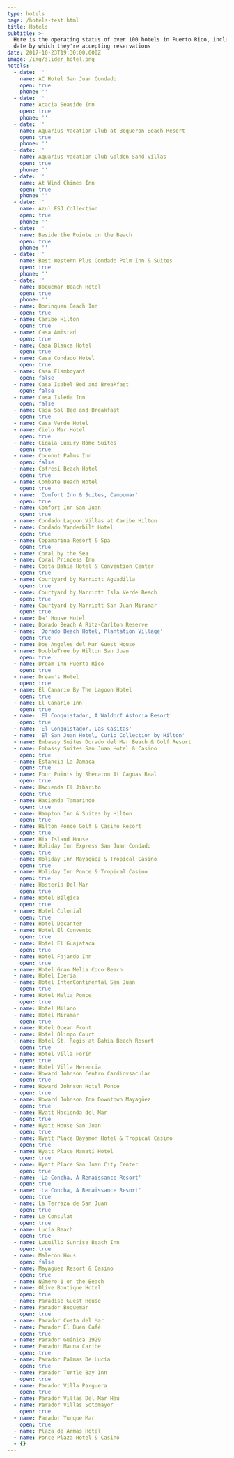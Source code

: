 ```yaml
---
type: hotels
page: /hotels-test.html
title: Hotels
subtitle: >-
  Here is the operating status of over 100 hotels in Puerto Rico, including the
  date by which they're accepting reservations
date: 2017-10-23T19:30:00.000Z
image: /img/slider_hotel.png
hotels:
  - date: ''
    name: AC Hotel San Juan Condado
    open: true
    phone: ''
  - date: ''
    name: Acacia Seaside Inn
    open: true
    phone: ''
  - date: ''
    name: Aquarius Vacation Club at Boqueron Beach Resort
    open: true
    phone: ''
  - date: ''
    name: Aquarius Vacation Club Golden Sand Villas
    open: true
    phone: ''
  - date: ''
    name: At Wind Chimes Inn
    open: true
    phone: ''
  - date: ''
    name: Azul ESJ Collection
    open: true
    phone: ''
  - date: ''
    name: Beside the Pointe on the Beach
    open: true
    phone: ''
  - date: ''
    name: Best Western Plus Condado Palm Inn & Suites
    open: true
    phone: ''
  - date: ''
    name: Boquemar Beach Hotel
    open: true
    phone: ''
  - name: Borinquen Beach Inn
    open: true
  - name: Caribe Hilton
    open: true
  - name: Casa Amistad
    open: true
  - name: Casa Blanca Hotel
    open: true
  - name: Casa Condado Hotel
    open: true
  - name: Casa Flamboyant
    open: false
  - name: Casa Isabel Bed and Breakfast
    open: false
  - name: Casa Isleña Inn
    open: false
  - name: Casa Sol Bed and Breakfast
    open: true
  - name: Casa Verde Hotel
  - name: Cielo Mar Hotel
    open: true
  - name: Ciqala Luxury Home Suites
    open: true
  - name: Coconut Palms Inn
    open: false
  - name: Cofresí Beach Hotel
    open: true
  - name: Combate Beach Hotel
    open: true
  - name: 'Comfort Inn & Suites, Campomar'
    open: true
  - name: Comfort Inn San Juan
    open: true
  - name: Condado Lagoon Villas at Caribe Hilton
  - name: Condado Vanderbilt Hotel
    open: true
  - name: Copamarina Resort & Spa
    open: true
  - name: Coral by the Sea
  - name: Coral Princess Inn
  - name: Costa Bahía Hotel & Convention Center
    open: true
  - name: Courtyard by Marriott Aguadilla
    open: true
  - name: Courtyard by Marriott Isla Verde Beach
    open: true
  - name: Courtyard by Marriott San Juan Miramar
    open: true
  - name: Da' House Hotel
  - name: Dorado Beach A Ritz-Carlton Reserve
  - name: 'Dorado Beach Hotel, Plantation Village'
    open: true
  - name: Dos Angeles del Mar Guest House
  - name: DoubleTree by Hilton San Juan
    open: true
  - name: Dream Inn Puerto Rico
    open: true
  - name: Dream's Hotel
    open: true
  - name: El Canario By The Lagoon Hotel
    open: true
  - name: El Canario Inn
    open: true
  - name: 'El Conquistador, A Waldorf Astoria Resort'
    open: true
  - name: 'El Conquistador, Las Casitas'
  - name: 'El San Juan Hotel, Curio Collection by Hilton'
  - name: Embassy Suites Dorado del Mar Beach & Golf Resort
  - name: Embassy Suites San Juan Hotel & Casino
    open: true
  - name: Estancia La Jamaca
    open: true
  - name: Four Points by Sheraton At Caguas Real
    open: true
  - name: Hacienda El Jibarito
    open: true
  - name: Hacienda Tamarindo
    open: true
  - name: Hampton Inn & Suites by Hilton
    open: true
  - name: Hilton Ponce Golf & Casino Resort
    open: true
  - name: Hix Island House
  - name: Holiday Inn Express San Juan Condado
    open: true
  - name: Holiday Inn Mayagüez & Tropical Casino
    open: true
  - name: Holiday Inn Ponce & Tropical Casino
    open: true
  - name: Hostería Del Mar
    open: true
  - name: Hotel Bélgica
    open: true
  - name: Hotel Colonial
    open: true
  - name: Hotel Decanter
  - name: Hotel El Convento
    open: true
  - name: Hotel El Guajataca
    open: true
  - name: Hotel Fajardo Inn
    open: true
  - name: Hotel Gran Melia Coco Beach
  - name: Hotel Iberia
  - name: Hotel InterContinental San Juan
    open: true
  - name: Hotel Melia Ponce
    open: true
  - name: Hotel Milano
  - name: Hotel Miramar
    open: true
  - name: Hotel Ocean Front
  - name: Hotel Olimpo Court
  - name: Hotel St. Regis at Bahia Beach Resort
    open: true
  - name: Hotel Villa Forín
    open: true
  - name: Hotel Villa Herencia
  - name: Howard Johnson Centro Cardiovsacular
    open: true
  - name: Howard Johnson Hotel Ponce
    open: true
  - name: Howard Johnson Inn Downtown Mayagüez
    open: true
  - name: Hyatt Hacienda del Mar
    open: true
  - name: Hyatt House San Juan
    open: true
  - name: Hyatt Place Bayamon Hotel & Tropical Casino
    open: true
  - name: Hyatt Place Manatí Hotel
    open: true
  - name: Hyatt Place San Juan City Center
    open: true
  - name: 'La Concha, A Renaissance Resort'
    open: true
  - name: 'La Concha, A Renaissance Resort'
    open: true
  - name: La Terraza de San Juan
    open: true
  - name: Le Consulat
    open: true
  - name: Lucía Beach
    open: true
  - name: Luquillo Sunrise Beach Inn
    open: true
  - name: Malecón Hous
    open: false
  - name: Mayagüez Resort & Casino
    open: true
  - name: Número 1 on the Beach
  - name: Olive Boutique Hotel
    open: true
  - name: Paradise Guest House
  - name: Parador Boquemar
    open: true
  - name: Parador Costa del Mar
  - name: Parador El Buen Café
    open: true
  - name: Parador Guánica 1929
  - name: Parador Mauna Caribe
    open: true
  - name: Parador Palmas De Lucía
    open: true
  - name: Parador Turtle Bay Inn
    open: true
  - name: Parador Villa Parguera
    open: true
  - name: Parador Villas Del Mar Hau
  - name: Parador Villas Sotomayor
    open: true
  - name: Parador Yunque Mar
    open: true
  - name: Plaza de Armas Hotel
  - name: Ponce Plaza Hotel & Casino
  - {}
---
```


